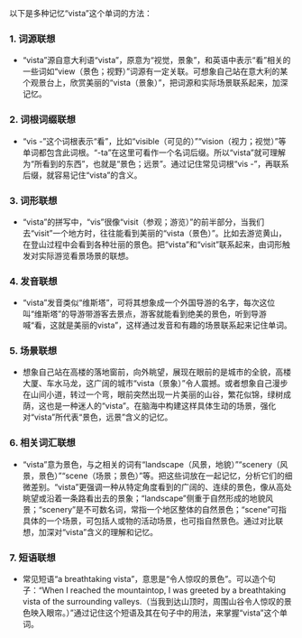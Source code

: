 以下是多种记忆“vista”这个单词的方法：

### 1. 词源联想
 - “vista”源自意大利语“vista”，原意为“视觉，景象”，和英语中表示“看”相关的一些词如“view（景色；视野）”词源有一定关联。可想象自己站在意大利的某个观景台上，欣赏美丽的“vista（景象）”，把词源和实际场景联系起来，加深记忆。

### 2. 词根词缀联想
 - “vis -”这个词根表示“看”，比如“visible（可见的）”“vision（视力；视觉）”等单词都包含此词根。“-ta”在这里可看作一个名词后缀。所以“vista”就可理解为“所看到的东西”，也就是“景色；远景”。通过记住常见词根“vis -”，再联系后缀，就容易记住“vista”的含义。

### 3. 词形联想
 - “vista”的拼写中，“vis”很像“visit（参观；游览）”的前半部分，当我们去“visit”一个地方时，往往能看到美丽的“vista（景色）”。比如去游览黄山，在登山过程中会看到各种壮丽的景色。把“vista”和“visit”联系起来，由词形触发对实际游览看景场景的联想。

### 4. 发音联想
 - “vista”发音类似“维斯塔”，可将其想象成一个外国导游的名字，每次这位叫“维斯塔”的导游带游客去景点，游客就能看到绝美的景色，听到导游喊“看，这就是美丽的vista”，这样通过发音和有趣的场景联系起来记住单词。

### 5. 场景联想
 - 想象自己站在高楼的落地窗前，向外眺望，展现在眼前的是城市的全貌，高楼大厦、车水马龙，这广阔的城市“vista（景象）”令人震撼。或者想象自己漫步在山间小道，转过一个弯，眼前突然出现一片美丽的山谷，繁花似锦，绿树成荫，这也是一种迷人的“vista”。在脑海中构建这样具体生动的场景，强化对“vista”所代表“景色，远景”含义的记忆。

### 6. 相关词汇联想
 - “vista”意为景色，与之相关的词有“landscape（风景，地貌）”“scenery（风景，景色）”“scene（场景；景色）”等。把这些词放在一起记忆，分析它们的细微差别。“vista”更强调一种从特定角度看到的广阔的、连续的景色，像从高处眺望或沿着一条路看出去的景象；“landscape”侧重于自然形成的地貌风景；“scenery”是不可数名词，常指一个地区整体的自然景色；“scene”可指具体的一个场景，可包括人或物的活动场景，也可指自然景色。通过对比联想，加深对“vista”含义的理解和记忆。

### 7. 短语联想
 - 常见短语“a breathtaking vista”，意思是“令人惊叹的景色”。可以造个句子：“When I reached the mountaintop, I was greeted by a breathtaking vista of the surrounding valleys.（当我到达山顶时，周围山谷令人惊叹的景色映入眼帘。）”通过记住这个短语及其在句子中的用法，来掌握“vista”这个单词。 